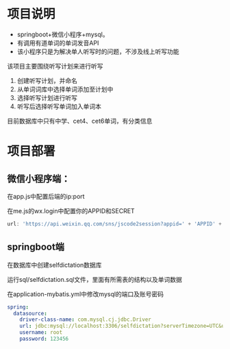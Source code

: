 # 项目说明





- springboot+微信小程序+mysql。
- 有调用有道单词的单词发音API
- 该小程序只是为解决单人听写时的问题，不涉及线上听写功能



该项目主要围绕听写计划来进行听写

1. 创建听写计划，并命名
2. 从单词词库中选择单词添加至计划中
3. 选择听写计划进行听写
4. 听写后选择听写单词加入单词本



目前数据库中只有中学、cet4、cet6单词，有分类信息



# 项目部署

## 微信小程序端：

在app.js中配置后端的ip:port



在me.js的wx.login中配置你的APPID和SECRET

```javascript
url: 'https://api.weixin.qq.com/sns/jscode2session?appid=' + 'APPID' + '&secret=' + 'SECRET' + '&js_code=' + res.code + '&grant_type=authorization_code',
```



## springboot端

在数据库中创建selfdictation数据库



运行sql/selfdictation.sql文件，里面有所需表的结构以及单词数据



在application-mybatis.yml中修改mysql的端口及账号密码

```yaml
spring:
  datasource:
    driver-class-name: com.mysql.cj.jdbc.Driver
    url: jdbc:mysql://localhost:3306/selfdictation?serverTimezone=UTC&useUnicode=true&characterEncoding=utf-8
    username: root
    password: 123456
```





